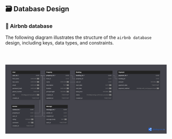 ## 🗃️ Database Design

### 📌 Airbnb database 

The following diagram illustrates the structure of the `airbnb database` design, including keys, data types, and constraints.

<br>

![ERD - Users Table](./Airbnb_ERD.png)
---

